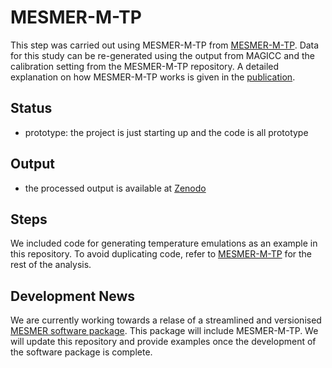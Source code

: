 # MESMER-M-TP

This step was carried out using MESMER-M-TP from [MESMER-M-TP](https://github.com/sarasita/mesmer-m-tp.git). 
Data for this study can be re-generated using the output from MAGICC and the calibration setting from the
MESMER-M-TP repository. A detailed explanation on how MESMER-M-TP works is given in the [publication](https://doi.org/10.5194/egusphere-2024-278).

## Status 
- prototype: the project is just starting up and the code is all prototype

## Output 
- the processed output is available at [Zenodo](https://doi.org/10.5281/zenodo.11086168)

## Steps
We included code for generating temperature emulations as an example in this repository. To avoid duplicating code, refer to [MESMER-M-TP](https://github.com/sarasita/mesmer-m-tp.git) for the rest of the analysis.

## Development News 
We are currently working towards a relase of a streamlined and versionised [MESMER software package](https://github.com/MESMER-group/mesmer.git). This package will include MESMER-M-TP. We will update this repository and provide  examples once the development of the software package is complete. 
